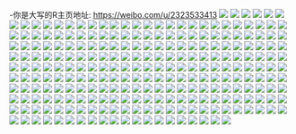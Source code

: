 -你是大写的R主页地址: https://weibo.com/u/2323533413 
![](https://wx4.sinaimg.cn/mw2000/8a7e4e65gy1h963exa8ksj22c03401kz.jpg) 
![](https://wx4.sinaimg.cn/mw2000/8a7e4e65gy1h963euvbagj22c03401kz.jpg) 
![](https://wx4.sinaimg.cn/mw2000/8a7e4e65gy1h963ez367kj23402c0qv5.jpg) 
![](https://wx4.sinaimg.cn/mw2000/8a7e4e65ly1h8kuky65iwj20on0bzac6.jpg) 
![](https://wx4.sinaimg.cn/mw2000/8a7e4e65gy1h8k2lmy06pj22c0340hdu.jpg) 
![](https://wx4.sinaimg.cn/mw2000/8a7e4e65gy1h8k2llpjhej22c0340e82.jpg) 
![](https://wx4.sinaimg.cn/mw2000/8a7e4e65gy1h81m53dy2qj23402c0npe.jpg) 
![](https://wx4.sinaimg.cn/mw2000/8a7e4e65ly1h7qstcw37vj21ud31aqv5.jpg) 
![](https://wx4.sinaimg.cn/mw2000/8a7e4e65ly1h7qstdp7uij22c01bue81.jpg) 
![](https://wx4.sinaimg.cn/mw2000/8a7e4e65ly1h7qst868plj23402c04qr.jpg) 
![](https://wx4.sinaimg.cn/mw2000/8a7e4e65ly1h7qsta6w8xj22c03404qq.jpg) 
![](https://wx4.sinaimg.cn/mw2000/8a7e4e65ly1h7qstbnkogj23401wd4qq.jpg) 
![](https://wx4.sinaimg.cn/mw2000/8a7e4e65ly1h7qstf0jk4j22yo280e82.jpg) 
![](https://wx4.sinaimg.cn/mw2000/8a7e4e65ly1h7od3g0hihj21q72ykkjo.jpg) 
![](https://wx4.sinaimg.cn/mw2000/8a7e4e65ly1h7od3kzm1lj22802yob2d.jpg) 
![](https://wx4.sinaimg.cn/mw2000/8a7e4e65gy1h7mnbjhcnbj22c0340npd.jpg) 
![](https://wx4.sinaimg.cn/mw2000/8a7e4e65gy1h7mnbh6w3cj23402c0u0z.jpg) 
![](https://wx4.sinaimg.cn/mw2000/8a7e4e65gy1h7lbb4yjbaj20n01ds7f3.jpg) 
![](https://wx4.sinaimg.cn/mw2000/8a7e4e65gy1h5lzwjzdfhj22c0340hdu.jpg) 
![](https://wx4.sinaimg.cn/mw2000/8a7e4e65gy1h2xjjazo3dj22c0340hdu.jpg) 
![](https://wx4.sinaimg.cn/mw2000/8a7e4e65gy1h2xjjc4b6mj20mz0zl797.jpg) 
![](https://wx4.sinaimg.cn/mw2000/8a7e4e65gy1h2xjj5lwalj23402c0b2b.jpg) 
![](https://wx4.sinaimg.cn/mw2000/8a7e4e65gy1h2xjj8wm6bj22c0340qv5.jpg) 
![](https://wx4.sinaimg.cn/mw2000/8a7e4e65gy1h2xjje2r88j21zf340hdu.jpg) 
![](https://wx4.sinaimg.cn/mw2000/8a7e4e65gy1h2xjj7faqaj22c0369x6p.jpg) 
![](https://wx4.sinaimg.cn/mw2000/8a7e4e65gy1h02qitc4wcj23gg56onpe.jpg) 
![](https://wx4.sinaimg.cn/mw2000/8a7e4e65gy1h02qj5l89pj23gg56o1kz.jpg) 
![](https://wx4.sinaimg.cn/mw2000/8a7e4e65gy1h02qj3rgcvj23gg56ox6q.jpg) 
![](https://wx4.sinaimg.cn/mw2000/8a7e4e65gy1h02qiv1j8jj23c0500npe.jpg) 
![](https://wx4.sinaimg.cn/mw2000/8a7e4e65gy1h02qixqge3j23gg56ou0y.jpg) 
![](https://wx4.sinaimg.cn/mw2000/8a7e4e65gy1h02qiz2bzyj23gg56oe82.jpg) 
![](https://wx4.sinaimg.cn/mw2000/8a7e4e65gy1h02qiru4lmj23f23f21kz.jpg) 
![](https://wx4.sinaimg.cn/mw2000/8a7e4e65gy1h02qj0jo3oj24s936ux6q.jpg) 
![](https://wx4.sinaimg.cn/mw2000/8a7e4e65gy1h02qjbixy1j256o3gg7wj.jpg) 
![](https://wx4.sinaimg.cn/mw2000/8a7e4e65gy1gzqrze5de1j20n01ds47d.jpg) 
![](https://wx4.sinaimg.cn/mw2000/8a7e4e65gy1gyje1li5t1j21y13401ky.jpg) 
![](https://wx4.sinaimg.cn/mw2000/8a7e4e65gy1gyje1qqrjdj22c0340kjm.jpg) 
![](https://wx4.sinaimg.cn/mw2000/8a7e4e65gy1gy0sakyt43j215o1s64qp.jpg) 
![](https://wx4.sinaimg.cn/mw2000/8a7e4e65gy1gxrn0e1pjrj21400u0atb.jpg) 
![](https://wx4.sinaimg.cn/mw2000/8a7e4e65gy1gxrn0fi7x7j21w02ioe83.jpg) 
![](https://wx4.sinaimg.cn/mw2000/8a7e4e65gy1gxrn0g3fbdj21lc25sb29.jpg) 
![](https://wx4.sinaimg.cn/mw2000/8a7e4e65gy1gxrn0hvh9dj23402c0b2b.jpg) 
![](https://wx4.sinaimg.cn/mw2000/002xfjbngy1gtpnt6k1euj60xc1yehdt02.jpg) 
![](https://wx4.sinaimg.cn/mw2000/002xfjbngy1gtpnta5idpj60xc2301kx02.jpg) 
![](https://wx4.sinaimg.cn/mw2000/002xfjbngy1gtpnt8etsvj60xc2y37wh02.jpg) 
![](https://wx4.sinaimg.cn/mw2000/002xfjbngy1gtlcy9d9mfj60n01dsh9l02.jpg) 
![](https://wx4.sinaimg.cn/mw2000/8a7e4e65gy1gsi0325torj22c0340hdu.jpg) 
![](https://wx4.sinaimg.cn/mw2000/8a7e4e65gy1gsi033xqerj23401r01ky.jpg) 
![](https://wx4.sinaimg.cn/mw2000/8a7e4e65gy1gsi0302rgzj23402c0qv6.jpg) 
![](https://wx4.sinaimg.cn/mw2000/8a7e4e65gy1gr7pmdvvb8j20n01dsau2.jpg) 
![](https://wx4.sinaimg.cn/mw2000/8a7e4e65ly1gosl1yl9nrj20n018jqky.jpg) 
![](https://wx4.sinaimg.cn/mw2000/8a7e4e65ly1gosl1y1w8aj20k00zkthk.jpg) 
![](https://wx4.sinaimg.cn/mw2000/8a7e4e65ly1gociegzzmqj20k00zkn8v.jpg) 
![](https://wx4.sinaimg.cn/mw2000/8a7e4e65ly1gocieqrg2rj21mc25snp1.jpg) 
![](https://wx4.sinaimg.cn/mw2000/8a7e4e65ly1go7265ofbkj20n01ds1kx.jpg) 
![](https://wx4.sinaimg.cn/mw2000/8a7e4e65ly1gnvhh9kx9mj23402c0qv6.jpg) 
![](https://wx4.sinaimg.cn/mw2000/8a7e4e65ly1gnvhhgjv5gj23402c0qv5.jpg) 
![](https://wx4.sinaimg.cn/mw2000/8a7e4e65ly1gnvhhe0m4ij23402c0ays.jpg) 
![](https://wx4.sinaimg.cn/mw2000/8a7e4e65ly1gnvhhcdm3mj23402c04qp.jpg) 
![](https://wx4.sinaimg.cn/mw2000/8a7e4e65gy1gnopicyl83j20qa14saqc.jpg) 
![](https://wx4.sinaimg.cn/mw2000/8a7e4e65gy1gnopib7anvj20u01szdx6.jpg) 
![](https://wx4.sinaimg.cn/mw2000/8a7e4e65gy1gnomkhxc3wj20n010sgwb.jpg) 
![](https://wx4.sinaimg.cn/mw2000/8a7e4e65gy1gnnhijkf7yj20n00zgak6.jpg) 
![](https://wx4.sinaimg.cn/mw2000/8a7e4e65gy1gnnhikrpitj20n01h57eu.jpg) 
![](https://wx4.sinaimg.cn/mw2000/8a7e4e65gy1gnnhiiyy8mj20n01cvdtq.jpg) 
![](https://wx4.sinaimg.cn/mw2000/8a7e4e65gy1gnmas1g1gwj20n01h6wx2.jpg) 
![](https://wx4.sinaimg.cn/mw2000/8a7e4e65ly1gnjv8jq51mj224g340npd.jpg) 
![](https://wx4.sinaimg.cn/mw2000/8a7e4e65ly1gnjv8idfgcj21qs2pa7wh.jpg) 
![](https://wx4.sinaimg.cn/mw2000/8a7e4e65ly1gnjv8nx97wj21wf340hdt.jpg) 
![](https://wx4.sinaimg.cn/mw2000/8a7e4e65ly1gnjv8ljx7oj23402c0qv5.jpg) 
![](https://wx4.sinaimg.cn/mw2000/8a7e4e65ly1gnjv8xelz4j23401xn7wh.jpg) 
![](https://wx4.sinaimg.cn/mw2000/8a7e4e65ly1gnjvami4v7j22ss25mb29.jpg) 
![](https://wx4.sinaimg.cn/mw2000/8a7e4e65ly1gnjv8r3li4j23402c07wi.jpg) 
![](https://wx4.sinaimg.cn/mw2000/8a7e4e65ly1gnjv8p4majj22c0340e81.jpg) 
![](https://wx4.sinaimg.cn/mw2000/8a7e4e65ly1gnjv8z8c3xj23402c0npd.jpg) 
![](https://wx4.sinaimg.cn/mw2000/8a7e4e65gy1gnf91qg317j23402c0b29.jpg) 
![](https://wx4.sinaimg.cn/mw2000/8a7e4e65gy1gnf98ju1efj20n01dsh29.jpg) 
![](https://wx4.sinaimg.cn/mw2000/8a7e4e65gy1gnf98kpvs8j20n01dsqtw.jpg) 
![](https://wx4.sinaimg.cn/mw2000/8a7e4e65gy1gne8i1770kj23402c04qp.jpg) 
![](https://wx4.sinaimg.cn/mw2000/8a7e4e65gy1gne8hx1btjj234022hhdt.jpg) 
![](https://wx4.sinaimg.cn/mw2000/8a7e4e65gy1gne8hwd2iej20n00pwtgw.jpg) 
![](https://wx4.sinaimg.cn/mw2000/8a7e4e65gy1gne8hzmlj5j23402c0b29.jpg) 
![](https://wx4.sinaimg.cn/mw2000/8a7e4e65gy1gnd25gwpgsj22c0340kjl.jpg) 
![](https://wx4.sinaimg.cn/mw2000/8a7e4e65gy1gnd25edvplj23402c0qv5.jpg) 
![](https://wx4.sinaimg.cn/mw2000/8a7e4e65ly1gn748tr29ej21qi2bchdt.jpg) 
![](https://wx4.sinaimg.cn/mw2000/8a7e4e65ly1gn2n7kp1wgj20n01dse81.jpg) 
![](https://wx4.sinaimg.cn/mw2000/8a7e4e65ly1gn1cv8z0g1j23402c0kjl.jpg) 
![](https://wx4.sinaimg.cn/mw2000/8a7e4e65ly1gn1cvau7ejj22zw1xnqv5.jpg) 
![](https://wx4.sinaimg.cn/mw2000/8a7e4e65ly1gn1cvcjw1qj22c0340e81.jpg) 
![](https://wx4.sinaimg.cn/mw2000/8a7e4e65ly1gn1cv7ijy8j252x2uwnpp.jpg) 
![](https://wx4.sinaimg.cn/mw2000/8a7e4e65ly1gn0u12thqnj23402c01ky.jpg) 
![](https://wx4.sinaimg.cn/mw2000/8a7e4e65ly1gn0u174m2lj23401zge81.jpg) 
![](https://wx4.sinaimg.cn/mw2000/8a7e4e65ly1gmvivqtdxzj20n03hiaiq.jpg) 
![](https://wx4.sinaimg.cn/mw2000/8a7e4e65ly1gmvfzms3i4j20u0175wtd.jpg) 
![](https://wx4.sinaimg.cn/mw2000/8a7e4e65ly1gmvfzm5q6yj20n01dstg9.jpg) 
![](https://wx4.sinaimg.cn/mw2000/8a7e4e65ly1gmubf2isq6j20n01dsx16.jpg) 
![](https://wx4.sinaimg.cn/mw2000/8a7e4e65ly1gmpoifsrobj22c0340npe.jpg) 
![](https://wx4.sinaimg.cn/mw2000/8a7e4e65ly1gmpoih2ga3j23402c0e81.jpg) 
![](https://wx4.sinaimg.cn/mw2000/8a7e4e65ly1gml4pyw8x8j20n01dsdsv.jpg) 
![](https://wx4.sinaimg.cn/mw2000/8a7e4e65ly1gmk8pijs3kj20n01dsh8j.jpg) 
![](https://wx4.sinaimg.cn/mw2000/8a7e4e65ly1gmaqxxo8k8j209e0ci74d.jpg) 
![](https://wx4.sinaimg.cn/mw2000/8a7e4e65ly1gmaqxy7w8wj20n01ds12u.jpg) 
![](https://wx4.sinaimg.cn/mw2000/8a7e4e65ly1gmangxles8j20n01zw4j5.jpg) 
![](https://wx4.sinaimg.cn/mw2000/8a7e4e65ly1gm8j8jr5iij230c208b2b.jpg) 
![](https://wx4.sinaimg.cn/mw2000/8a7e4e65ly1gm8j8mwu03j234023whdt.jpg) 
![](https://wx4.sinaimg.cn/mw2000/8a7e4e65ly1gm8j8ewp07j22301k9npd.jpg) 
![](https://wx4.sinaimg.cn/mw2000/8a7e4e65ly1gm8j8qrryhj21lc25s7wh.jpg) 
![](https://wx4.sinaimg.cn/mw2000/8a7e4e65ly1gm61m8pp6lj23402c0qv5.jpg) 
![](https://wx4.sinaimg.cn/mw2000/8a7e4e65ly1gm61m3ccwaj22c0340e82.jpg) 
![](https://wx4.sinaimg.cn/mw2000/8a7e4e65ly1gm3yifqzjbj20n01dsn1n.jpg) 
![](https://wx4.sinaimg.cn/mw2000/8a7e4e65ly1gm0ncqsm4uj209e0ciwf0.jpg) 
![](https://wx4.sinaimg.cn/mw2000/8a7e4e65ly1gm0nda8dgmj20n01dsjvt.jpg) 
![](https://wx4.sinaimg.cn/mw2000/8a7e4e65ly1glz63uyuplj20u01hck7h.jpg) 
![](https://wx4.sinaimg.cn/mw2000/8a7e4e65ly1glww2dls5pj20n01dsar9.jpg) 
![](https://wx4.sinaimg.cn/mw2000/8a7e4e65ly1gluq2sgevaj20hs0jajsh.jpg) 
![](https://wx4.sinaimg.cn/mw2000/8a7e4e65ly1gllfmf588jj20mi0u04qp.jpg) 
![](https://wx4.sinaimg.cn/mw2000/8a7e4e65ly1gllfmcxmigj22c0340kjo.jpg) 
![](https://wx4.sinaimg.cn/mw2000/8a7e4e65ly1gkuxfp88n7j215o2iokjl.jpg) 
![](https://wx4.sinaimg.cn/mw2000/8a7e4e65ly1gkuxfqa7twj215o2ioe81.jpg) 
![](https://wx4.sinaimg.cn/mw2000/8a7e4e65ly1gkuxfo0dybj215o1w04qp.jpg) 
![](https://wx4.sinaimg.cn/mw2000/8a7e4e65ly1gkuxfran38j215o2iokjl.jpg) 
![](https://wx4.sinaimg.cn/mw2000/8a7e4e65ly1gkuxfs3g1ej215o19ctuf.jpg) 
![](https://wx4.sinaimg.cn/mw2000/8a7e4e65ly1gkp3hqaa5yj20n01dstxz.jpg) 
![](https://wx4.sinaimg.cn/mw2000/8a7e4e65ly1gkp3hv4bboj20n01dswmm.jpg) 
![](https://wx4.sinaimg.cn/mw2000/8a7e4e65ly1gkp3htfkm0j20n01ds4qp.jpg) 
![](https://wx4.sinaimg.cn/mw2000/8a7e4e65ly1gkp3hudu4jj20n01dsqtp.jpg) 
![](https://wx4.sinaimg.cn/mw2000/8a7e4e65ly1gkd0cpch2ej20n01dsaqf.jpg) 
![](https://wx4.sinaimg.cn/mw2000/8a7e4e65ly1gkd0crg1btj20n01dsh0j.jpg) 
![](https://wx4.sinaimg.cn/mw2000/8a7e4e65ly1gkd0cqhj3bj20n01dsk73.jpg) 
![](https://wx4.sinaimg.cn/mw2000/8a7e4e65ly1gkd0cs20g8j20js1dpq6u.jpg) 
![](https://wx4.sinaimg.cn/mw2000/8a7e4e65ly1gkd0csokruj20jp1dpjv4.jpg) 
![](https://wx4.sinaimg.cn/mw2000/8a7e4e65ly1gkd0ct3a6aj20jr1dpgoe.jpg) 
![](https://wx4.sinaimg.cn/mw2000/8a7e4e65ly1gkajm16kuwj20ov1h7tnf.jpg) 
![](https://wx4.sinaimg.cn/mw2000/8a7e4e65ly1gka1gj9a3zj21e01uo4qq.jpg) 
![](https://wx4.sinaimg.cn/mw2000/8a7e4e65ly1gka1gkjx65j21e01uohdt.jpg) 
![](https://wx4.sinaimg.cn/mw2000/8a7e4e65ly1gka1gi6krvj21c02dce86.jpg) 
![](https://wx4.sinaimg.cn/mw2000/8a7e4e65ly1gk8ffez2x0j215s0vce3h.jpg) 
![](https://wx4.sinaimg.cn/mw2000/8a7e4e65ly1gk6heltk7pj208i08ddgb.jpg) 
![](https://wx4.sinaimg.cn/mw2000/8a7e4e65ly1gk6hel6w01j20jw14k0wd.jpg) 
![](https://wx4.sinaimg.cn/mw2000/8a7e4e65ly1gk1opfpsvgj215s0vcqo6.jpg) 
![](https://wx4.sinaimg.cn/mw2000/8a7e4e65ly1gk1opbqhd6j23402c0u0x.jpg) 
![](https://wx4.sinaimg.cn/mw2000/8a7e4e65ly1gk1op669jij20q915sqec.jpg) 
![](https://wx4.sinaimg.cn/mw2000/8a7e4e65ly1gk1opmw6fgj215s0vcu0m.jpg) 
![](https://wx4.sinaimg.cn/mw2000/8a7e4e65ly1gk1op7qul4j23402c04qq.jpg) 
![](https://wx4.sinaimg.cn/mw2000/8a7e4e65ly1gk1op9rt51j214o0vck16.jpg) 
![](https://wx4.sinaimg.cn/mw2000/8a7e4e65ly1gjzlte52fmj23402c0x6p.jpg) 
![](https://wx4.sinaimg.cn/mw2000/8a7e4e65ly1gjzltxe1wwj23402c0e81.jpg) 
![](https://wx4.sinaimg.cn/mw2000/8a7e4e65ly1gjzlucskavj23402c0qv5.jpg) 
![](https://wx4.sinaimg.cn/mw2000/8a7e4e65ly1gjzlum0vh7j23402c0e81.jpg) 
![](https://wx4.sinaimg.cn/mw2000/8a7e4e65ly1gjz85ip6tqj23402c0kjl.jpg) 
![](https://wx4.sinaimg.cn/mw2000/8a7e4e65ly1gjz85spdo4j22c03407wj.jpg) 
![](https://wx4.sinaimg.cn/mw2000/8a7e4e65ly1gjz85zw06hj23402c0b29.jpg) 
![](https://wx4.sinaimg.cn/mw2000/8a7e4e65ly1gjz86aeek1j23402c0qv5.jpg) 
![](https://wx4.sinaimg.cn/mw2000/8a7e4e65ly1gjz857pergj22c0340kjm.jpg) 
![](https://wx4.sinaimg.cn/mw2000/8a7e4e65ly1gjz85d1wtnj22c0340x6q.jpg) 
![](https://wx4.sinaimg.cn/mw2000/8a7e4e65ly1gjxvz2fujbj20co0clgn7.jpg) 
![](https://wx4.sinaimg.cn/mw2000/8a7e4e65ly1gjxvz6q997j23402c0qv5.jpg) 
![](https://wx4.sinaimg.cn/mw2000/8a7e4e65ly1gjtlqssigkj20n01dsdxu.jpg) 
![](https://wx4.sinaimg.cn/mw2000/8a7e4e65ly1gjtlqt4kx9j20n01dsh4i.jpg) 
![](https://wx4.sinaimg.cn/mw2000/8a7e4e65ly1gjso6mswsfj20vc15s4ak.jpg) 
![](https://wx4.sinaimg.cn/mw2000/8a7e4e65ly1gjso6jbqwoj20vc0zstml.jpg) 
![](https://wx4.sinaimg.cn/mw2000/8a7e4e65ly1gjso6ohw94j20vc15s176.jpg) 
![](https://wx4.sinaimg.cn/mw2000/8a7e4e65ly1gjso6k0irhj20vc0uh16m.jpg) 
![](https://wx4.sinaimg.cn/mw2000/8a7e4e65ly1gjso6p3qcbj215s0vc1ca.jpg) 
![](https://wx4.sinaimg.cn/mw2000/8a7e4e65ly1gjso6o1zgtj215s0vcdxe.jpg) 
![](https://wx4.sinaimg.cn/mw2000/8a7e4e65ly1gjso6nkve9j20u01hctie.jpg) 
![](https://wx4.sinaimg.cn/mw2000/8a7e4e65ly1gjso6q08a4j22c0340b2a.jpg) 
![](https://wx4.sinaimg.cn/mw2000/8a7e4e65ly1gjso6lkva4j215s0vcqn0.jpg) 
![](https://wx4.sinaimg.cn/mw2000/8a7e4e65ly1gjq9wc3j1tj20n01ds7fl.jpg) 
![](https://wx4.sinaimg.cn/mw2000/8a7e4e65ly1gjq9wbqv2wj20n01dsgxp.jpg) 
![](https://wx4.sinaimg.cn/mw2000/8a7e4e65gy1gji3o86j5kj20u0140npd.jpg) 
![](https://wx4.sinaimg.cn/mw2000/8a7e4e65ly1gj3avl110fj215s0vch73.jpg) 
![](https://wx4.sinaimg.cn/mw2000/8a7e4e65ly1gj3avkeskvj20vc15swyo.jpg) 
![](https://wx4.sinaimg.cn/mw2000/8a7e4e65ly1gi8y5b97byj22c0340x6q.jpg) 
![](https://wx4.sinaimg.cn/mw2000/8a7e4e65ly1gi8y5s7rs5j22c0340u0x.jpg) 
![](https://wx4.sinaimg.cn/mw2000/8a7e4e65ly1gi8y5z6ptuj22c0340x6p.jpg) 
![](https://wx4.sinaimg.cn/mw2000/8a7e4e65ly1gi8y64i1soj22c03407wi.jpg) 
![](https://wx4.sinaimg.cn/mw2000/8a7e4e65ly1gi95ybh9qxj22c03401ky.jpg) 
![](https://wx4.sinaimg.cn/mw2000/8a7e4e65ly1gi8y4r173nj22c03404qq.jpg) 
![](https://wx4.sinaimg.cn/mw2000/8a7e4e65ly1ghxnl1ukshj20n02x2guk.jpg) 
![](https://wx4.sinaimg.cn/mw2000/8a7e4e65ly1ghxnl0rpknj22c03401kx.jpg) 
![](https://wx4.sinaimg.cn/mw2000/8a7e4e65ly1ghwi3vkpx5j20n02x247i.jpg) 
![](https://wx4.sinaimg.cn/mw2000/8a7e4e65ly1ghrw3ahq9rj23402c04qq.jpg) 
![](https://wx4.sinaimg.cn/mw2000/8a7e4e65ly1ghkyaz30klj20qo0j076j.jpg) 
![](https://wx4.sinaimg.cn/mw2000/8a7e4e65ly1ghkyazln34j20n01ds1jp.jpg) 
![](https://wx4.sinaimg.cn/mw2000/8a7e4e65ly1ghkycjqjb2j21420u01kx.jpg) 
![](https://wx4.sinaimg.cn/mw2000/8a7e4e65ly1ghki72aoprj20rv1b7djw.jpg) 
![](https://wx4.sinaimg.cn/mw2000/8a7e4e65ly1ghki72iby3j20rv26hdmm.jpg) 
![](https://wx4.sinaimg.cn/mw2000/8a7e4e65ly1ghim1p18ijj20n01ds4lt.jpg) 
![](https://wx4.sinaimg.cn/mw2000/8a7e4e65ly1ghim1pguh7j20n01dswvm.jpg) 
![](https://wx4.sinaimg.cn/mw2000/8a7e4e65ly1ghblme5g7sj23402c07wh.jpg) 
![](https://wx4.sinaimg.cn/mw2000/8a7e4e65ly1ghblmgj7icj22rs1wnhdu.jpg) 
![](https://wx4.sinaimg.cn/mw2000/8a7e4e65ly1ghai0pkm78j20vc15s4fm.jpg) 
![](https://wx4.sinaimg.cn/mw2000/8a7e4e65ly1ghai0rrngyj20vc15sapu.jpg) 
![](https://wx4.sinaimg.cn/mw2000/8a7e4e65ly1ghai0twmlmj215s0vch1g.jpg) 
![](https://wx4.sinaimg.cn/mw2000/8a7e4e65ly1ggwke6r4z4j23402c0kjl.jpg) 
![](https://wx4.sinaimg.cn/mw2000/8a7e4e65ly1ggepojplfqj22c0340npd.jpg) 
![](https://wx4.sinaimg.cn/mw2000/8a7e4e65ly1ggepoln1jaj23402c0u0x.jpg) 
![](https://wx4.sinaimg.cn/mw2000/8a7e4e65ly1ge33m47mr7j20n01dskf4.jpg) 
![](https://wx4.sinaimg.cn/mw2000/8a7e4e65ly1gcqc9h03loj20n01dskjl.jpg) 
![](https://wx4.sinaimg.cn/mw2000/8a7e4e65ly1gcelthw5yej20i20og3zn.jpg) 
![](https://wx4.sinaimg.cn/mw2000/8a7e4e65ly1gcelx7xtcgj20n01ds49h.jpg) 
![](https://wx4.sinaimg.cn/mw2000/8a7e4e65ly1gcelx96f7tj20u057utz0.jpg) 
![](https://wx4.sinaimg.cn/mw2000/8a7e4e65ly1g8kxyzejssj20qt7ps1kx.jpg) 
![](https://wx4.sinaimg.cn/mw2000/8a7e4e65ly1g8fgcett3cj20u01o0e75.jpg) 
![](https://wx4.sinaimg.cn/mw2000/8a7e4e65ly1g7ef0hvqz7j20kk22zjvo.jpg) 
![](https://wx4.sinaimg.cn/mw2000/8a7e4e65ly1g78114wmkxj20kk36344p.jpg) 
![](https://wx4.sinaimg.cn/mw2000/8a7e4e65ly1g77j2hm0cej20yu55shdt.jpg) 
![](https://wx4.sinaimg.cn/mw2000/8a7e4e65ly1g77j2btt83j21903sue81.jpg) 
![](https://wx4.sinaimg.cn/mw2000/8a7e4e65ly1g77j2esjq7j20wm5icu0y.jpg) 
![](https://wx4.sinaimg.cn/mw2000/8a7e4e65ly1g77j2k3paaj21054z1e82.jpg) 
![](https://wx4.sinaimg.cn/mw2000/8a7e4e65ly1g77j2lxvqmj211x4qo1ky.jpg) 
![](https://wx4.sinaimg.cn/mw2000/8a7e4e65ly1g77j2ia6xhj20u00zjn8s.jpg) 
![](https://wx4.sinaimg.cn/mw2000/8a7e4e65ly1g76g24ol9tj20u01itq86.jpg) 
![](https://wx4.sinaimg.cn/mw2000/8a7e4e65ly1g67ohmwlfhj20u01o0qed.jpg) 
![](https://wx4.sinaimg.cn/mw2000/8a7e4e65ly1g5vke3hj5aj20u01dh77p.jpg) 
![](https://wx4.sinaimg.cn/mw2000/8a7e4e65ly1g15tuxqemoj21400u0u0x.jpg) 
![](https://wx4.sinaimg.cn/mw2000/8a7e4e65ly1g0vrtj5w2lj20u01o041l.jpg) 
![](https://wx4.sinaimg.cn/mw2000/8a7e4e65ly1g0vrtlb96ij21400u01kx.jpg) 
![](https://wx4.sinaimg.cn/mw2000/8a7e4e65ly1fz3rvmyphxj20qo17xwk9.jpg) 
![](https://wx4.sinaimg.cn/mw2000/8a7e4e65ly1ft8jinmekxj20zk0qoq86.jpg) 
![](https://wx4.sinaimg.cn/mw2000/8a7e4e65ly1fsvkmsvb7gj208c08cwez.jpg) 
![](https://wx4.sinaimg.cn/mw2000/8a7e4e65ly1fs41p86re9j20zk0qotef.jpg) 
![](https://wx4.sinaimg.cn/mw2000/8a7e4e65ly1fs41pagft0j20qo0zkah4.jpg) 
![](https://wx4.sinaimg.cn/mw2000/8a7e4e65ly1frfx189p6kj20qo0zkdlu.jpg) 
![](https://wx4.sinaimg.cn/mw2000/8a7e4e65ly1fr6ly3fyjtj20ks0ksjsh.jpg) 
![](https://wx4.sinaimg.cn/mw2000/8a7e4e65ly1fr6ly3sc5jj20ks0ksmyc.jpg) 
![](https://wx4.sinaimg.cn/mw2000/8a7e4e65ly1fr6ly4atelj20ks0ksq4o.jpg) 
![](https://wx4.sinaimg.cn/mw2000/8a7e4e65ly1fr6ly4sg8oj20ks0ksdgs.jpg) 
![](https://wx4.sinaimg.cn/mw2000/8a7e4e65ly1fr6ly56q80j20ks0ksgmn.jpg) 
![](https://wx4.sinaimg.cn/mw2000/8a7e4e65ly1fr6ly5l4j4j20ks0ksdh3.jpg) 
![](https://wx4.sinaimg.cn/mw2000/8a7e4e65ly1fr6ly63ph8j20ks0ksmyc.jpg) 
![](https://wx4.sinaimg.cn/mw2000/8a7e4e65ly1fr6ly6kmkkj20ks0ks0to.jpg) 
![](https://wx4.sinaimg.cn/mw2000/8a7e4e65ly1fr6ly6x41gj20ks0ksdgy.jpg) 
![](https://wx4.sinaimg.cn/mw2000/8a7e4e65ly1fr0jpsr7jkj20qo1be1be.jpg) 
![](https://wx4.sinaimg.cn/mw2000/8a7e4e65ly1fr0jpv2x33j20qo1be7k0.jpg) 
![](https://wx4.sinaimg.cn/mw2000/8a7e4e65ly1fqkmh1dz37j20zk0qojxm.jpg) 
![](https://wx4.sinaimg.cn/mw2000/8a7e4e65ly1fqgytgfm29j20qo0zkwkl.jpg) 
![](https://wx4.sinaimg.cn/mw2000/8a7e4e65ly1fqgytim2w2j20qo0zkdna.jpg) 
![](https://wx4.sinaimg.cn/mw2000/8a7e4e65gy1fq42pkeb6uj21pc4va4qr.jpg) 
![](https://wx4.sinaimg.cn/mw2000/8a7e4e65gy1fq42pmc8idj21pc3s7e82.jpg) 
![](https://wx4.sinaimg.cn/mw2000/8a7e4e65ly1fpi9ebph1hj20qo0zkdk4.jpg) 
![](https://wx4.sinaimg.cn/mw2000/8a7e4e65ly1fpi9eakz6jj20qo0zk0x0.jpg) 
![](https://wx4.sinaimg.cn/mw2000/8a7e4e65ly1fpev04cb13j20qo0zk472.jpg) 
![](https://wx4.sinaimg.cn/mw2000/8a7e4e65ly1fpev05p33ej20qo0zkqdv.jpg) 
![](https://wx4.sinaimg.cn/mw2000/8a7e4e65ly1fpev06tzbgj20qo0zkdoz.jpg) 
![](https://wx4.sinaimg.cn/mw2000/8a7e4e65ly1fpev07yxxmj20zk0qoqco.jpg) 
![](https://wx4.sinaimg.cn/mw2000/8a7e4e65ly1fpev091vabj20qo0zkgvf.jpg) 
![](https://wx4.sinaimg.cn/mw2000/8a7e4e65ly1fp8xi5ypf6j20qo0zk463.jpg) 
![](https://wx4.sinaimg.cn/mw2000/8a7e4e65ly1fp3f02dbuvj20zk0qowl6.jpg) 
![](https://wx4.sinaimg.cn/mw2000/8a7e4e65ly1fp3f03kbjfj20qo0zkn1f.jpg) 
